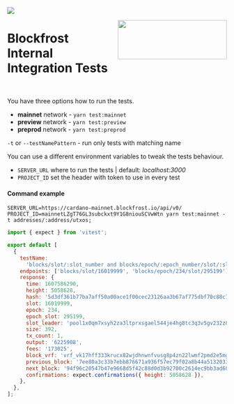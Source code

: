 <a href="https://fivebinaries.com/"><img src="https://img.shields.io/badge/made%20by-Five%20Binaries-darkviolet.svg?style=flat-square" /></a>

<img src="https://blockfrost.io/images/logo.svg" width="250" align="right" height="90">

# Blockfrost Internal Integration Tests

<br/>

You have three options how to run the tests.

- **mainnet** network - `yarn test:mainnet`
- **preview** network - `yarn test:preview`
- **preprod** network - `yarn test:preprod`

`-t` or `--testNamePattern` - run only tests with matching name

You can use a different environment variables to tweak the tests behaviour.

- `SERVER_URL` where to run the tests | default: _localhost:3000_
- `PROJECT_ID` set the header with token to use in every test

#### Command example

```
SERVER_URL=https://cardano-mainnet.blockfrost.io/api/v0/ PROJECT_ID=mainnetLZgT76GL3subckxt9Y1G8niouSCVwWtn yarn test:mainnet -t addresses/:address/utxos;
```

```javascript
import { expect } from 'vitest';

export default [
  {
    testName:
      'blocks/slot/:slot_number and blocks/epoch/:epoch_number/slot/:slot_number - generic shelley',
    endpoints: ['blocks/slot/16019999', 'blocks/epoch/234/slot/295199'],
    response: {
      time: 1607586290,
      height: 5058628,
      hash: '5d3df361b77ba7aff50a00ace1f00cec23126aa3b67af775dbf70c88c7e85ca4',
      slot: 16019999,
      epoch: 234,
      epoch_slot: 295199,
      slot_leader: 'pool1x0qm7xsyh2za3ltprxsgael544je4hg8tc3q3v5gv232z8jt4wp',
      size: 392,
      tx_count: 1,
      output: '6225908',
      fees: '173025',
      block_vrf: 'vrf_vk17hff333krucx82wjdhnwnfvusg8p4zn22lwmf2pmd2e5mghu52hqvpf8qj',
      previous_block: '7ee80a3c33b7ebb876671a936f57ec79f02a8b44a5132033c8860137e1c01c13',
      next_block: '94f96c20547b47e9668d5f42c88d0d3b92700c2614ec9bb3ad683bb0bba471f6',
      confirmations: expect.confirmations({ height: 5058628 }),
    },
  },
];
```
